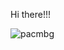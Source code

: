 Hi there!!!

![pacmbg](https://user-images.githubusercontent.com/76182416/163697611-9561109b-9415-45c9-a5e4-c8001c06b729.gif)
